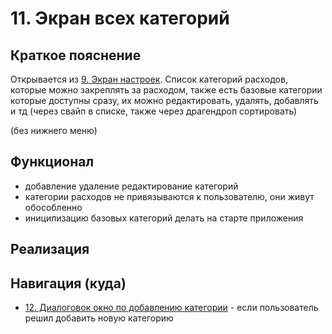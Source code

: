 # 11. Экран всех категорий

## Краткое пояснение

Открывается из [9. Экран настроек](screen_9_settings.md). Список категорий расходов, которые можно
закреплять за расходом, также есть базовые категории которые доступны сразу, их можно редактировать,
удалять, добавлять и тд (через свайп в списке, также через драгендроп сортировать)

(без нижнего меню)

## Функционал

- добавление удаление редактирование категорий
- категории расходов не привязываются к пользователю, они живут обособленно
- иницилизацию базовых категорий делать на старте приложения

## Реализация

## Навигация (куда)

- [12. Диалоговок окно по добавлению категории](screen_12_add_category_dialogue.md) - если
  пользователь решил добавить новую категорию